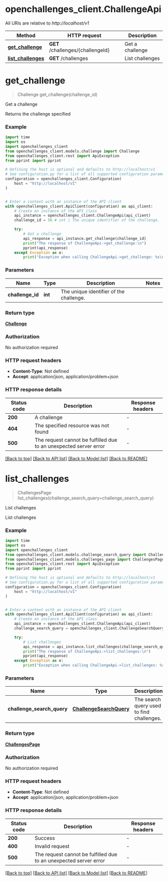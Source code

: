 # openchallenges_client.ChallengeApi

All URIs are relative to _http://localhost/v1_

| Method                                                 | HTTP request                      | Description     |
| ------------------------------------------------------ | --------------------------------- | --------------- |
| [**get_challenge**](ChallengeApi.md#get_challenge)     | **GET** /challenges/{challengeId} | Get a challenge |
| [**list_challenges**](ChallengeApi.md#list_challenges) | **GET** /challenges               | List challenges |

# **get_challenge**

> Challenge get_challenge(challenge_id)

Get a challenge

Returns the challenge specified

### Example

```python
import time
import os
import openchallenges_client
from openchallenges_client.models.challenge import Challenge
from openchallenges_client.rest import ApiException
from pprint import pprint

# Defining the host is optional and defaults to http://localhost/v1
# See configuration.py for a list of all supported configuration parameters.
configuration = openchallenges_client.Configuration(
    host = "http://localhost/v1"
)


# Enter a context with an instance of the API client
with openchallenges_client.ApiClient(configuration) as api_client:
    # Create an instance of the API class
    api_instance = openchallenges_client.ChallengeApi(api_client)
    challenge_id = 56 # int | The unique identifier of the challenge.

    try:
        # Get a challenge
        api_response = api_instance.get_challenge(challenge_id)
        print("The response of ChallengeApi->get_challenge:\n")
        pprint(api_response)
    except Exception as e:
        print("Exception when calling ChallengeApi->get_challenge: %s\n" % e)
```

### Parameters

| Name             | Type    | Description                             | Notes |
| ---------------- | ------- | --------------------------------------- | ----- |
| **challenge_id** | **int** | The unique identifier of the challenge. |

### Return type

[**Challenge**](Challenge.md)

### Authorization

No authorization required

### HTTP request headers

- **Content-Type**: Not defined
- **Accept**: application/json, application/problem+json

### HTTP response details

| Status code | Description                                                       | Response headers |
| ----------- | ----------------------------------------------------------------- | ---------------- |
| **200**     | A challenge                                                       | -                |
| **404**     | The specified resource was not found                              | -                |
| **500**     | The request cannot be fulfilled due to an unexpected server error | -                |

[[Back to top]](#) [[Back to API list]](../README.md#documentation-for-api-endpoints) [[Back to Model list]](../README.md#documentation-for-models) [[Back to README]](../README.md)

# **list_challenges**

> ChallengesPage list_challenges(challenge_search_query=challenge_search_query)

List challenges

List challenges

### Example

```python
import time
import os
import openchallenges_client
from openchallenges_client.models.challenge_search_query import ChallengeSearchQuery
from openchallenges_client.models.challenges_page import ChallengesPage
from openchallenges_client.rest import ApiException
from pprint import pprint

# Defining the host is optional and defaults to http://localhost/v1
# See configuration.py for a list of all supported configuration parameters.
configuration = openchallenges_client.Configuration(
    host = "http://localhost/v1"
)


# Enter a context with an instance of the API client
with openchallenges_client.ApiClient(configuration) as api_client:
    # Create an instance of the API class
    api_instance = openchallenges_client.ChallengeApi(api_client)
    challenge_search_query = openchallenges_client.ChallengeSearchQuery() # ChallengeSearchQuery | The search query used to find challenges. (optional)

    try:
        # List challenges
        api_response = api_instance.list_challenges(challenge_search_query=challenge_search_query)
        print("The response of ChallengeApi->list_challenges:\n")
        pprint(api_response)
    except Exception as e:
        print("Exception when calling ChallengeApi->list_challenges: %s\n" % e)
```

### Parameters

| Name                       | Type                            | Description                               | Notes      |
| -------------------------- | ------------------------------- | ----------------------------------------- | ---------- |
| **challenge_search_query** | [**ChallengeSearchQuery**](.md) | The search query used to find challenges. | [optional] |

### Return type

[**ChallengesPage**](ChallengesPage.md)

### Authorization

No authorization required

### HTTP request headers

- **Content-Type**: Not defined
- **Accept**: application/json, application/problem+json

### HTTP response details

| Status code | Description                                                       | Response headers |
| ----------- | ----------------------------------------------------------------- | ---------------- |
| **200**     | Success                                                           | -                |
| **400**     | Invalid request                                                   | -                |
| **500**     | The request cannot be fulfilled due to an unexpected server error | -                |

[[Back to top]](#) [[Back to API list]](../README.md#documentation-for-api-endpoints) [[Back to Model list]](../README.md#documentation-for-models) [[Back to README]](../README.md)
